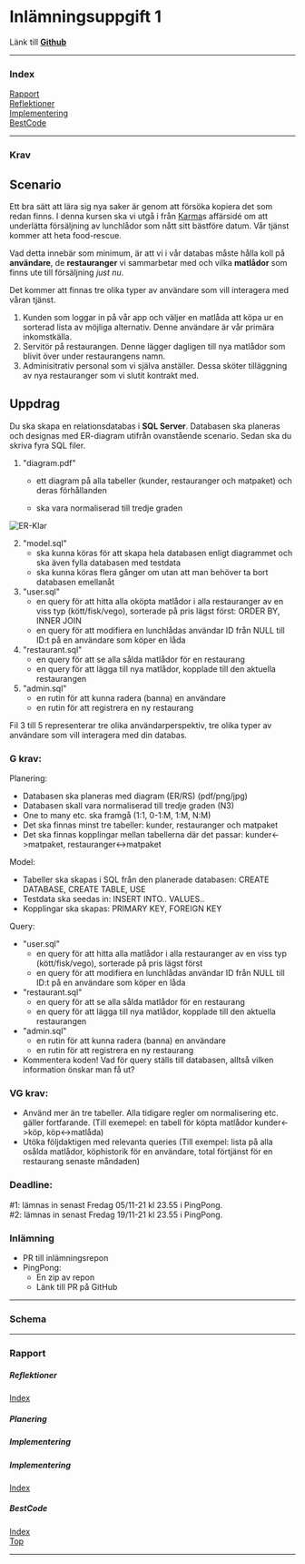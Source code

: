 # Inlämningsuppgift 1

Länk till **[Github](https://github.com/JoakimIengstrom/Datalagring-inl-mningsuppgift1)**

---

### Index

[Rapport](#Rapport)  
[Reflektioner](#Reflektioner)  
[Implementering](#Implementering)  
[BestCode](#BestCode)

---

### Krav

## Scenario

Ett bra sätt att lära sig nya saker är genom att försöka kopiera det som redan finns.
I denna kursen ska vi utgå i från [Karma](https://www.karma.life/)s affärsidé om
att underlätta försäljning av lunchlådor som nått sitt bästföre datum. Vår tjänst kommer
att heta food-rescue.

Vad detta innebär som minimum, är att vi i vår databas måste hålla koll på **användare**,
de **restauranger** vi sammarbetar med och vilka **matlådor** som finns ute till försäljning
_just nu_.

Det kommer att finnas tre olika typer av användare som vill interagera med våran tjänst.

1. Kunden som loggar in på vår app och väljer en matlåda att köpa ur en sorterad lista av
   möjliga alternativ. Denne användare är vår primära inkomstkälla.
2. Servitör på restaurangen. Denne lägger dagligen till nya matlådor som blivit över
   under restaurangens namn.
3. Adminisitrativ personal som vi själva anställer. Dessa sköter tilläggning av nya
   restauranger som vi slutit kontrakt med.

## Uppdrag

Du ska skapa en relationsdatabas i **SQL Server**. Databasen ska planeras och designas med ER-diagram
utifrån ovanstående scenario. Sedan ska du skriva fyra SQL filer.

1. "diagram.pdf"
   - ett diagram på alla tabeller (kunder, restauranger och matpaket) och deras förhållanden

   - ska vara normaliserad till tredje graden

![ER-Klar](https://user-images.githubusercontent.com/89445183/140033140-b5843125-63e5-4e0c-9d3d-862e2a37e439.png)

2. "model.sql"
   - ska kunna köras för att skapa hela databasen enligt diagrammet och ska även fylla databasen med testdata
   - ska kunna köras flera gånger om utan att man behöver ta bort databasen emellanåt
3. "user.sql"
   - en query för att hitta alla oköpta matlådor i alla restauranger av en viss typ (kött/fisk/vego), sorterade på pris lägst först: ORDER BY, INNER JOIN
   - en query för att modifiera en lunchlådas användar ID från NULL till ID:t på en användare som köper en låda
4. "restaurant.sql"
   - en query för att se alla sålda matlådor för en restaurang
   - en query för att lägga till nya matlådor, kopplade till den aktuella restaurangen
5. "admin.sql"
   - en rutin för att kunna radera (banna) en användare
   - en rutin för att registrera en ny restaurang

Fil 3 till 5 representerar tre olika användarperspektiv, tre olika typer av användare som vill
interagera med din databas.

### G krav:

Planering:

- Databasen ska planeras med diagram (ER/RS) (pdf/png/jpg)
- Databasen skall vara normaliserad till tredje graden (N3)
- One to many etc. ska framgå (1:1, 0-1:M, 1:M, N:M)
- Det ska finnas minst tre tabeller: kunder, restauranger och matpaket
- Det ska finnas kopplingar mellan tabellerna där det passar: kunder<->matpaket, restauranger<->matpaket

Model:

- Tabeller ska skapas i SQL från den planerade databasen: CREATE DATABASE, CREATE TABLE, USE
- Testdata ska seedas in: INSERT INTO.. VALUES..
- Kopplingar ska skapas: PRIMARY KEY, FOREIGN KEY

Query:

- "user.sql"
  - en query för att hitta alla matlådor i alla restauranger av en viss typ (kött/fisk/vego), sorterade på pris lägst först
  - en query för att modifiera en lunchlådas användar ID från NULL till ID:t på en användare som köper en låda
- "restaurant.sql"
  - en query för att se alla sålda matlådor för en restaurang
  - en query för att lägga till nya matlådor, kopplade till den aktuella restaurangen
- "admin.sql"
  - en rutin för att kunna radera (banna) en användare
  - en rutin för att registrera en ny restaurang
- Kommentera koden! Vad för query ställs till databasen, alltså vilken information önskar man få ut?

### VG krav:

- Använd mer än tre tabeller. Alla tidigare regler om normalisering etc. gäller fortfarande.
  (Till exemepel: en tabell för köpta matlådor kunder<->köp, köp<->matlåda)
- Utöka följdaktigen med relevanta queries (Till exempel: lista på alla osålda matlådor, köphistorik för en användare, total förtjänst för en restaurang senaste måndaden)

### Deadline:

#1: lämnas in senast Fredag 05/11-21 kl 23.55 i PingPong.  
#2: lämnas in senast Fredag 19/11-21 kl 23.55 i PingPong.

### Inlämning

- PR till inlämningsrepon
- PingPong:
  - En zip av repon
  - Länk till PR på GitHub


---

### Schema

---
### Rapport

##### Reflektioner 
[Index](#Index) 

##### Planering

##### Implementering

##### Implementering  
[Index](#Index)

##### BestCode 

[Index](#Index)  
[Top](#Projektarbete) 
 
---

